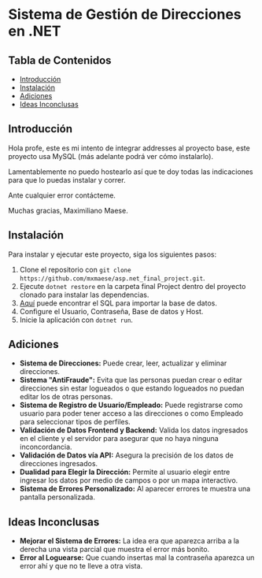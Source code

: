 # Sistema de Gestión de Direcciones en .NET

## Tabla de Contenidos
- [Introducción](#introducción)
- [Instalación](#instalación)
- [Adiciones](#adiciones)
- [Ideas Inconclusas](#ideas-inconclusas)

## Introducción
Hola profe, este es mi intento de integrar addresses al proyecto base, este proyecto usa MySQL (más adelante podrá ver cómo instalarlo).

Lamentablemente no puedo hostearlo así que te doy todas las indicaciones para que lo puedas instalar y correr.

Ante cualquier error contácteme.

Muchas gracias, Maximiliano Maese.

## Instalación
Para instalar y ejecutar este proyecto, siga los siguientes pasos:
1. Clone el repositorio con `git clone https://github.com/mxmaese/asp.net_final_project.git`.
2. Ejecute `dotnet restore` en la carpeta final Project dentro del proyecto clonado para instalar las dependencias.
3. [Aquí](https://github.com/mxmaese/asp.net_final_project/blob/main/Data%20base/test_final_project.sql) puede encontrar el SQL para importar la base de datos.
4. Configure el Usuario, Contraseña, Base de datos y Host.
5. Inicie la aplicación con `dotnet run`.

## Adiciones
- **Sistema de Direcciones:** Puede crear, leer, actualizar y eliminar direcciones.
- **Sistema "AntiFraude":** Evita que las personas puedan crear o editar direcciones sin estar logueados o que estando logueados no puedan editar los de otras personas.
- **Sistema de Registro de Usuario/Empleado:** Puede registrarse como usuario para poder tener acceso a las direcciones o como Empleado para seleccionar tipos de perfiles.
- **Validación de Datos Frontend y Backend:** Valida los datos ingresados en el cliente y el servidor para asegurar que no haya ninguna inconcordancia.
- **Validación de Datos vía API:** Asegura la precisión de los datos de direcciones ingresados.
- **Dualidad para Elegir la Dirección:** Permite al usuario elegir entre ingresar los datos por medio de campos o por un mapa interactivo.
- **Sistema de Errores Personalizado:** Al aparecer errores te muestra una pantalla personalizada.

## Ideas Inconclusas
- **Mejorar el Sistema de Errores:** La idea era que aparezca arriba a la derecha una vista parcial que muestra el error más bonito.
- **Error al Loguearse:** Que cuando insertas mal la contraseña aparezca un error ahí y que no te lleve a otra vista.
